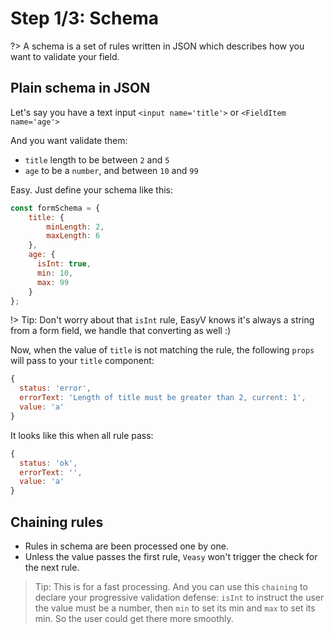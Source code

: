 # Step 1/3: Schema

?> A schema is a set of rules written in JSON which describes how you want to validate your field.

## Plain schema in JSON

Let's say you have a text input `<input name='title'>` or `<FieldItem name='age'>`

And you want validate them:

- `title` length to be between `2` and `5`
- `age` to be a `number`, and between `10` and `99`

Easy. Just define your schema like this:

```javascript
const formSchema = {
    title: {
        minLength: 2,
        maxLength: 6
    },
    age: {
      isInt: true,
      min: 10,
      max: 99
    }
};
```

!> Tip: Don't worry about that `isInt` rule, EasyV knows it's always a string from a form field, we handle that converting as well :)

Now, when the value of `title` is not matching the rule, the following `props` will pass to your `title` component:

```javascript
{
  status: 'error',
  errorText: 'Length of title must be greater than 2, current: 1',
  value: 'a'
}
```

It looks like this when all rule pass:

```javascript
{
  status: 'ok',
  errorText: '',
  value: 'a'
}
```

## Chaining rules

- Rules in schema are been processed one by one.
- Unless the value passes the first rule, `Veasy` won't trigger the check for the next rule.

> Tip: This is for a fast processing. And you can use this `chaining` to declare your progressive validation defense: `isInt` to instruct the user the value must be a number, then `min` to set its min and `max` to set its min. So the user could get there more smoothly.